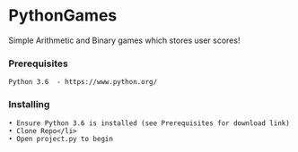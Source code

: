# PythonGames
Simple Arithmetic and Binary games which stores user scores!

### Prerequisites

```
Python 3.6  - https://www.python.org/
```

### Installing

```
• Ensure Python 3.6 is installed (see Prerequisites for download link)
• Clone Repo</li>
• Open project.py to begin
```


